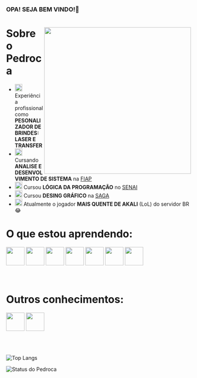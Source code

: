 ### OPA! SEJA BEM VINDO!👋

<div>

<img align="right" height="400em" src="https://www.leagueoflegends.com/static/assassin-a648ef647c30c9411666320760cf348b.png">

<h1>Sobre o Pedroca</h1>

- <img height="20px" src="https://cdn-icons-png.flaticon.com/512/5191/5191748.png" />  Experiência profissional como **PESONALIZADOR DE BRINDES: LASER E TRANSFER** 
- <img height="20px" src="https://cdn-icons-png.flaticon.com/512/2681/2681831.png" />  Cursando **ANALISE E DESENVOLVIMENTO DE SISTEMA** na <a href="fiap.com.br">FIAP</a>
- <img height="20px" src="https://cdn-icons-png.flaticon.com/512/2681/2681831.png" />  Cursou **LÓGICA DA PROGRAMAÇÃO** no <a href="https://www.sp.senai.br">SENAI</a>
- <img height="20px" src="https://cdn-icons-png.flaticon.com/512/2681/2681831.png" />  Cursou **DESING GRÁFICO** na <a href="https://www.saga.com.br">SAGA</a>
- <img height="20px" src="https://cdn-icons-png.flaticon.com/512/13/13973.png" />  Atualmente o jogador **MAIS QUENTE DE AKALI** (LoL) do servidor BR 😂

</div>

<h1>O que estou aprendendo:</h1>

<div>
<img height="50px" src="https://cdn.jsdelivr.net/gh/devicons/devicon@latest/icons/oracle/oracle-original.svg" />
<img height="50px" src="https://cdn.jsdelivr.net/gh/devicons/devicon@latest/icons/css3/css3-original.svg" />
<img height="50px" src="https://cdn.jsdelivr.net/gh/devicons/devicon@latest/icons/html5/html5-original.svg" />        
<img height="50px" src="https://cdn.jsdelivr.net/gh/devicons/devicon@latest/icons/javascript/javascript-original.svg" />          
<img height="50px" src="https://cdn.jsdelivr.net/gh/devicons/devicon@latest/icons/java/java-original.svg" />          
<img height="50px" src="https://cdn.jsdelivr.net/gh/devicons/devicon@latest/icons/python/python-original.svg" />
<img height="50px" src="https://cdn.jsdelivr.net/gh/devicons/devicon@latest/icons/typescript/typescript-plain.svg" />
</div> <br><br>        

<h1>Outros conhecimentos:</h1>

<div>
<img height="50px" src="https://cdn.jsdelivr.net/gh/devicons/devicon@latest/icons/illustrator/illustrator-plain.svg" />
<img height="50px" src="https://cdn.jsdelivr.net/gh/devicons/devicon@latest/icons/photoshop/photoshop-plain.svg" />
</div>

<br><br>


![Top Langs](https://github-readme-stats.vercel.app/api/top-langs/?username=GNoverHir&theme=gotham&locale=pt-br&border_radius=15) 

![Status do Pedroca](https://github-readme-stats.vercel.app/api?username=GNoverHir&include_all_commits=true&custom_title=Git+Stats+do+Pedroca&theme=gotham&locale=pt-br&show_icons=true&border_radius=15)
